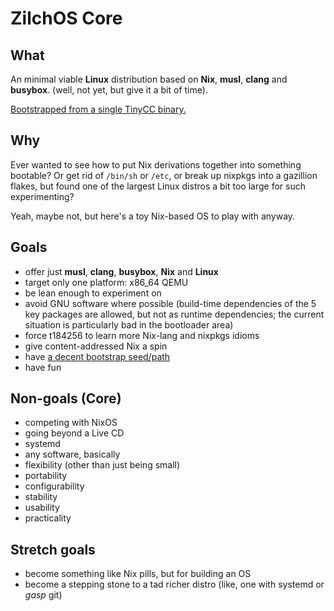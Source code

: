# ZilchOS Core

## What

An minimal viable **Linux** distribution based on **Nix**,
**musl**, **clang** and **busybox**.
(well, not yet, but give it a bit of time).

[Bootstrapped from a single TinyCC binary.](https://github.com/t184256/bootstrap-from-tcc)

## Why

Ever wanted to see how to put Nix derivations together into something bootable?
Or get rid of `/bin/sh` or `/etc`,
or break up nixpkgs into a gazillion flakes,
but found one of the largest Linux distros
a bit too large for such experimenting?

Yeah, maybe not, but here's a toy Nix-based OS to play with anyway.

## Goals

* offer just **musl**, **clang**, **busybox**, **Nix** and **Linux**
* target only one platform: x86_64 QEMU
* be lean enough to experiment on
* avoid GNU software where possible
  (build-time dependencies of the 5 key packages are allowed,
   but not as runtime dependencies;
   the current situation is particularly bad in the bootloader area)
* force t184256 to learn more Nix-lang and nixpkgs idioms
* give content-addressed Nix a spin
* have [a decent bootstrap seed/path](https://github.com/t184256/bootstrap-from-tcc)
* have fun

## Non-goals (Core)

* competing with NixOS
* going beyond a Live CD
* systemd
* any software, basically
* flexibility (other than just being small)
* portability
* configurability
* stability
* usability
* practicality

## Stretch goals

* become something like Nix pills, but for building an OS
* become a stepping stone to a tad richer distro
  (like, one with systemd or *gasp* git)
